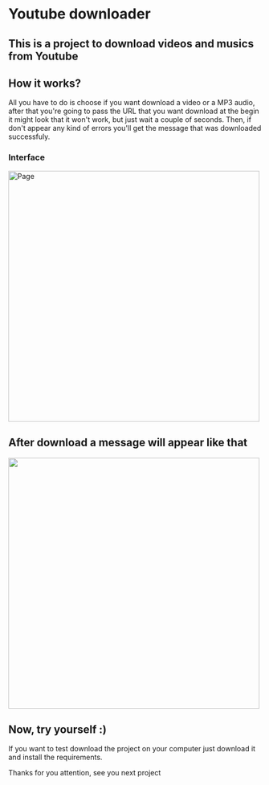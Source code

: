 <h1>Youtube downloader</h1>
<h2>This is a project to download videos and musics from Youtube</h2>
<h2>How it works?</h2>
All you have to do is choose if you want download a video or a MP3 audio, after that you're going to pass the URL that you want download at the begin it might look that it won't work, but just wait a couple of seconds.
Then, if don't appear any kind of errors you'll get the message that was downloaded successfuly.
</p>
<h3>Interface</h3>
<img src="https://user-images.githubusercontent.com/91334679/214708857-c921cd9f-b992-42b2-89d8-9a916a571b49.png" alt="Page" style="width: 500px">
<h2>After download a message will appear like that</h2>
<img src="https://user-images.githubusercontent.com/91334679/214709571-de69c1e6-21d8-4150-979a-f312c79ba317.png" style="width: 500px"/>
<h2>Now, try yourself :)</h2>
<p>If you want to test download the project on your computer just download it and install the requirements.</p>
<p>Thanks for you attention, see you next project</p>
